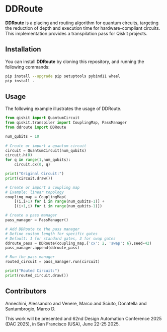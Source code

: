 # DDRoute

**DDRoute** is a placing and routing algorithm for quantum circuits, targeting the reduction of depth and execution time for hardware-compliant circuits.
This implementation provides a transpilation pass for Qiskit projects.

## Installation

You can install **DDRoute** by cloning this repository, and running the following commands:

```sh
pip install --upgrade pip setuptools pybind11 wheel
pip install .
```

## Usage

The following example illustrates the usage of DDRoute.

```python
from qiskit import QuantumCircuit
from qiskit.transpiler import CouplingMap, PassManager
from ddroute import DDRoute

num_qubits = 10
                
# Create or import a quantum circuit
circuit = QuantumCircuit(num_qubits)
circuit.h(0)
for q in range(1,num_qubits):
    circuit.cx(0, q)

print("Original Circuit:")
print(circuit.draw())

# Create or import a coupling map
# Example: linear topology
coupling_map = CouplingMap(
    [(i,i+1) for i in range(num_qubits-1)] +
    [(i+1,i) for i in range(num_qubits-1)])

# Create a pass manager
pass_manager = PassManager()

# Add DDRoute to the pass manager
# Define custom length for specific gates
# Default: 1 for standard gates, 3 for swap gates
ddroute_pass = DDRoute(coupling_map,{'cx': 2, 'swap': 6},seed=42)
pass_manager.append(ddroute_pass)

# Run the pass manager
routed_circuit = pass_manager.run(circuit)

print("Routed Circuit:")
print(routed_circuit.draw())
```

## Contributors

Annechini, Alessandro and Venere, Marco and Sciuto, Donatella and Santambrogio, Marco D.

This work will be presented and 62nd Design Automation Conference 2025 (DAC 2025), in San Francisco (USA), June 22-25 2025.
